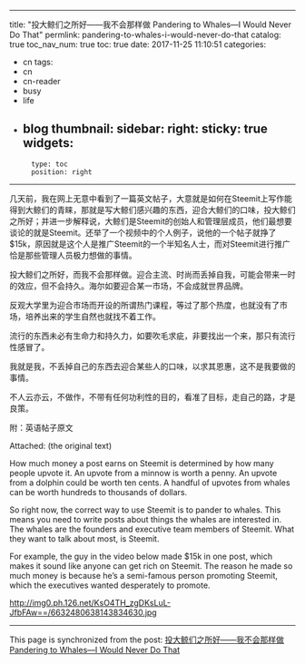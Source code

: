 
---
title: "投大鲸们之所好——我不会那样做 Pandering to Whales—I Would Never Do That"
permlink: pandering-to-whales-i-would-never-do-that
catalog: true
toc_nav_num: true
toc: true
date: 2017-11-25 11:10:51
categories:
- cn
tags:
- cn
- cn-reader
- busy
- life
- blog
thumbnail: 
sidebar:
    right:
        sticky: true
widgets:
    -
        type: toc
        position: right
---


几天前，我在网上无意中看到了一篇英文帖子，大意就是如何在Steemit上写作能得到大鲸们的青睐，那就是写大鲸们感兴趣的东西，迎合大鲸们的口味，投大鲸们之所好；并进一步解释说，大鲸们是Steemit的创始人和管理层成员，他们最想要谈论的就是Steemit。还举了一个视频中的个人例子，说他的一个帖子就挣了$15k，原因就是这个人是推广Steemit的一个半知名人士，而对Steemit进行推广恰是那些管理人员极力想做的事情。

投大鲸们之所好，而我不会那样做。迎合主流、时尚而丢掉自我，可能会带来一时的效应，但不会持久。海尔如要迎合某一市场，不会成就世界品牌。

反观大学里为迎合市场而开设的所谓热门课程，等过了那个热度，也就没有了市场，培养出来的学生自然也就找不着工作。

流行的东西未必有生命力和持久力，如要吹毛求疵，非要找出一个来，那只有流行性感冒了。

我就是我，不丢掉自己的东西去迎合某些人的口味，以求其恩惠，这不是我要做的事情。

不人云亦云，不做作，不带有任何功利性的目的，看准了目标，走自己的路，才是良策。

附：英语帖子原文

Attached: (the original text)

How much money a post earns on Steemit is determined by how many people upvote it. An upvote from a minnow is worth a penny. An upvote from a dolphin could be worth ten cents. A handful of upvotes from whales can be worth hundreds to thousands of dollars.

So right now, the correct way to use Steemit is to pander to whales. This means you need to write posts about things the whales are interested in. The whales are the founders and executive team members of Steemit. What they want to talk about most, is Steemit.

For example, the guy in the video below made $15k in one post, which makes it sound like anyone can get rich on Steemit. The reason he made so much money is because he’s a semi-famous person promoting Steemit, which the executives wanted desperately to promote.

http://img0.ph.126.net/KsO4TH_zgDKsLuL-JfbFAw==/6632480638143834630.jpg

- - -

This page is synchronized from the post: [投大鲸们之所好——我不会那样做 Pandering to Whales—I Would Never Do That](https://steemit.com/@bring/pandering-to-whales-i-would-never-do-that)
